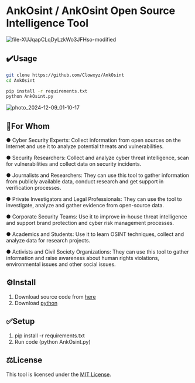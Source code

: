 # AnkOsint / AnkOsint Open Source Intelligence Tool

![file-XUJqapCLqDyLzkWo3JFHso-modified](https://github.com/user-attachments/assets/80b9ed40-8644-46ea-aadf-4787e1e6bbfd)



## ✔️Usage
```sh
git clone https://github.com/Clowxyz/AnkOsint
cd AnkOsint

pip install -r requirements.txt
python AnkOsint.py
```

![photo_2024-12-09_01-10-17](https://github.com/user-attachments/assets/ac82f923-569b-4c3c-abe4-de021daea653)



## 🥷For Whom

● Cyber Security Experts: Collect information from open sources on the Internet and use it to analyze potential threats and vulnerabilities.

● Security Researchers: Collect and analyze cyber threat intelligence, scan for vulnerabilities and collect data on security incidents.

● Journalists and Researchers: They can use this tool to gather information from publicly available data, conduct research and get support in verification processes.

● Private Investigators and Legal Professionals: They can use the tool to investigate, analyze and gather evidence from open-source data.

● Corporate Security Teams: Use it to improve in-house threat intelligence and support brand protection and cyber risk management processes.

● Academics and Students: Use it to learn OSINT techniques, collect and analyze data for research projects.

● Activists and Civil Society Organizations: They can use this tool to gather information and raise awareness about human rights violations, environmental issues and other social issues.

## ⚙️Install

1. Download source code from [here](https://codeload.github.com/Clowxyz/AnkOsint/zip/refs/heads/main)
2. Download [python](https://www.python.org/ftp/python/3.13.0/python-3.13.0-amd64.exe)

## ✅Setup

1. pip install -r requirements.txt
2. Run code (python AnkOsint.py)

## ⚖️License

This tool is licensed under the <a href="https://mit-license.org/">MIT License</a>.
